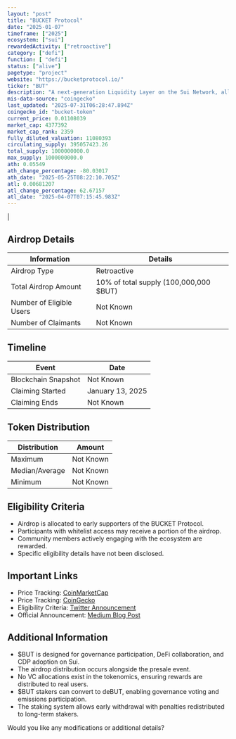 ```yaml
---
layout: "post"
title: "BUCKET Protocol"
date: "2025-01-07"
timeframe: ["2025"]
ecosystem: ["sui"]
rewardedActivity: ["retroactive"]
category: ["defi"]
function: [ "defi"]
status: ["alive"]
pagetype: "project"
website: "https://bucketprotocol.io/"
ticker: "BUT"
description: "A next-generation Liquidity Layer on the Sui Network, allowing users to mint $BUCK stablecoin by locking assets as collateral, while unlocking opportunities for yield generation and leveraged liquidity."
mis-data-source: "coingecko"
last_updated: "2025-07-31T06:28:47.894Z"
coingecko_id: "bucket-token"
current_price: 0.01108039
market_cap: 4377392
market_cap_rank: 2359
fully_diluted_valuation: 11080393
circulating_supply: 395057423.26
total_supply: 1000000000.0
max_supply: 1000000000.0
ath: 0.05549
ath_change_percentage: -80.03017
ath_date: "2025-05-25T08:22:10.705Z"
atl: 0.00681207
atl_change_percentage: 62.67157
atl_date: "2025-04-07T07:15:45.983Z"
---
```


|
## Airdrop Details

| Information              | Details                                |
| ------------------------ | -------------------------------------- |
| Airdrop Type             | Retroactive              |
| Total Airdrop Amount     | 10% of total supply (100,000,000 $BUT) |
| Number of Eligible Users | Not Known                              |
| Number of Claimants      | Not Known                              |

## Timeline

| Event               | Date             |
| ------------------- | ---------------- |
| Blockchain Snapshot | Not Known        |
| Claiming Started    | January 13, 2025 |
| Claiming Ends       | Not Known        |

## Token Distribution

| Distribution   | Amount    |
| -------------- | --------- |
| Maximum        | Not Known |
| Median/Average | Not Known |
| Minimum        | Not Known |

## Eligibility Criteria

- Airdrop is allocated to early supporters of the BUCKET Protocol.
- Participants with whitelist access may receive a portion of the airdrop.
- Community members actively engaging with the ecosystem are rewarded.
- Specific eligibility details have not been disclosed.

## Important Links

- Price Tracking: [CoinMarketCap](https://coinmarketcap.com/currencies/bucket-token)
- Price Tracking: [CoinGecko](https://www.coingecko.com/en/coins/bucket-token)
- Eligibility Criteria: [Twitter Announcement](https://x.com/bucket_protocol/status/1874458007528251762)
- Official Announcement: [Medium Blog Post](https://medium.com/@bucketprotocol/bucket-token-but-tokenomics-3d19a3213b34)

## Additional Information

- $BUT is designed for governance participation, DeFi collaboration, and CDP adoption on Sui.
- The airdrop distribution occurs alongside the presale event.
- No VC allocations exist in the tokenomics, ensuring rewards are distributed to real users.
- $BUT stakers can convert to deBUT, enabling governance voting and emissions participation.
- The staking system allows early withdrawal with penalties redistributed to long-term stakers.

Would you like any modifications or additional details?